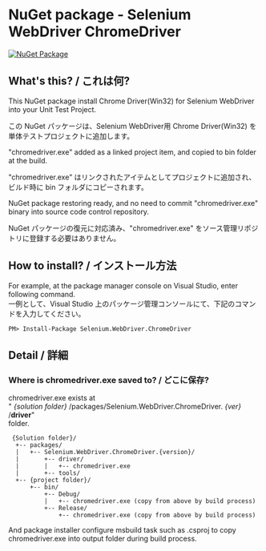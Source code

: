 # NuGet package - Selenium WebDriver ChromeDriver

[![NuGet Package](https://img.shields.io/nuget/v/Selenium.WebDriver.ChromeDriver.svg)](https://www.nuget.org/packages/Selenium.WebDriver.ChromeDriver/)

## What's this? / これは何?

This NuGet package install Chrome Driver(Win32) for Selenium WebDriver into your Unit Test Project.

この NuGet パッケージは、Selenium WebDriver用 Chrome Driver(Win32) を単体テストプロジェクトに追加します。

"chromedriver.exe" added as a linked project item, and copied to bin folder at the build.

"chromedriver.exe" はリンクされたアイテムとしてプロジェクトに追加され、ビルド時に bin フォルダにコピーされます。

NuGet package restoring ready, and no need to commit "chromedriver.exe" binary into source code control repository.

NuGet パッケージの復元に対応済み、"chromedriver.exe" をソース管理リポジトリに登録する必要はありません。

## How to install? / インストール方法

For example, at the package manager console on Visual Studio, enter following command.  
一例として、Visual Studio 上のパッケージ管理コンソールにて、下記のコマンドを入力してください。

    PM> Install-Package Selenium.WebDriver.ChromeDriver

## Detail / 詳細

### Where is chromedriver.exe saved to? / どこに保存?

chromedriver.exe exists at  
" _{solution folder}_ /packages/Selenium.WebDriver.ChromeDriver. _{ver}_ /**driver**"  
folder.

     {Solution folder}/
      +-- packages/
      |   +-- Selenium.WebDriver.ChromeDriver.{version}/
      |       +-- driver/
      |       |   +-- chromedriver.exe
      |       +-- tools/
      +-- {project folder}/
          +-- bin/
              +-- Debug/
              |   +-- chromedriver.exe (copy from above by build process)
              +-- Release/
                  +-- chromedriver.exe (copy from above by build process)

 And package installer configure msbuild task such as .csproj to
 copy chromedriver.exe into output folder during build process.
